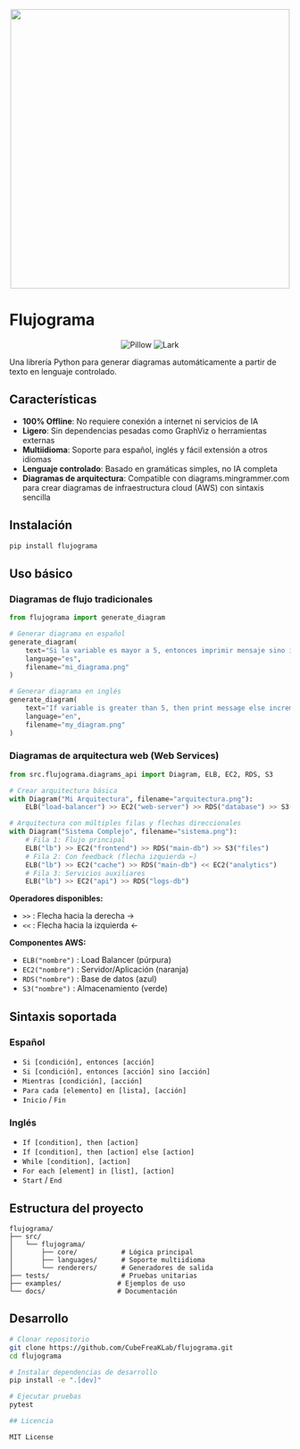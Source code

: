 <div align="center">
  <img src="nombre.png" width="500">
</div>

# Flujograma

<div align="center">

![Pillow](https://img.shields.io/badge/dependency-Pillow%20%E2%89%A5%209.0.0-orange)
![Lark](https://img.shields.io/badge/dependency-Lark%20%E2%89%A5%201.1.0-green)

</div>

Una librería Python para generar diagramas automáticamente a partir de texto en lenguaje controlado.


## Características

-  **100% Offline**: No requiere conexión a internet ni servicios de IA
-  **Ligero**: Sin dependencias pesadas como GraphViz o herramientas externas
-  **Multiidioma**: Soporte para español, inglés y fácil extensión a otros idiomas
-  **Lenguaje controlado**: Basado en gramáticas simples, no IA completa
-  **Diagramas de arquitectura**: Compatible con diagrams.mingrammer.com para crear diagramas de infraestructura cloud (AWS) con sintaxis sencilla

## Instalación

```bash
pip install flujograma
```

## Uso básico

### Diagramas de flujo tradicionales
```python
from flujograma import generate_diagram

# Generar diagrama en español
generate_diagram(
    text="Si la variable es mayor a 5, entonces imprimir mensaje sino incrementar contador",
    language="es",
    filename="mi_diagrama.png"
)

# Generar diagrama en inglés
generate_diagram(
    text="If variable is greater than 5, then print message else increment counter",
    language="en", 
    filename="my_diagram.png"
)
```

### Diagramas de arquitectura web (Web Services)
```python
from src.flujograma.diagrams_api import Diagram, ELB, EC2, RDS, S3

# Crear arquitectura básica
with Diagram("Mi Arquitectura", filename="arquitectura.png"):
    ELB("load-balancer") >> EC2("web-server") >> RDS("database") >> S3("storage")

# Arquitectura con múltiples filas y flechas direccionales
with Diagram("Sistema Complejo", filename="sistema.png"):
    # Fila 1: Flujo principal
    ELB("lb") >> EC2("frontend") >> RDS("main-db") >> S3("files")
    # Fila 2: Con feedback (flecha izquierda ←)
    ELB("lb") >> EC2("cache") >> RDS("main-db") << EC2("analytics")
    # Fila 3: Servicios auxiliares
    ELB("lb") >> EC2("api") >> RDS("logs-db")
```

**Operadores disponibles:**
- `>>` : Flecha hacia la derecha →
- `<<` : Flecha hacia la izquierda ←

**Componentes AWS:**
- `ELB("nombre")` : Load Balancer (púrpura)
- `EC2("nombre")` : Servidor/Aplicación (naranja)  
- `RDS("nombre")` : Base de datos (azul)
- `S3("nombre")` : Almacenamiento (verde)

## Sintaxis soportada

### Español
- `Si [condición], entonces [acción]`
- `Si [condición], entonces [acción] sino [acción]`
- `Mientras [condición], [acción]`
- `Para cada [elemento] en [lista], [acción]`
- `Inicio` / `Fin`

### Inglés
- `If [condition], then [action]`
- `If [condition], then [action] else [action]`
- `While [condition], [action]`
- `For each [element] in [list], [action]`
- `Start` / `End`

## Estructura del proyecto

```
flujograma/
├── src/
│   └── flujograma/
│       ├── core/           # Lógica principal
│       ├── languages/      # Soporte multiidioma
│       └── renderers/      # Generadores de salida
├── tests/                  # Pruebas unitarias
├── examples/              # Ejemplos de uso
└── docs/                  # Documentación
```

## Desarrollo

```bash
# Clonar repositorio
git clone https://github.com/CubeFreaKLab/flujograma.git
cd flujograma

# Instalar dependencias de desarrollo
pip install -e ".[dev]"

# Ejecutar pruebas
pytest

## Licencia

MIT License
